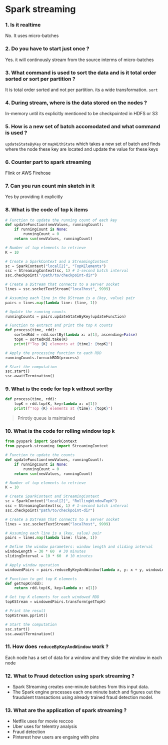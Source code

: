 # Spark streaming

### 1. Is it realtime
No. It uses micro-batches

### 2. Do you have to start just once ?
Yes. it will continously stream from the source interms of micro-batches

### 3. What command is used to sort the data and is it total order sorted or sort per partition ?
It is total order sorted and not per partition. its a wide transformation. `sort`

### 4. During stream, where is the data stored on the nodes ? 
In-memory until its explicitly mentioned to be checkpointed in HDFS or S3

### 5. How is a new set of batch accomodated and what command is used ?
`updateStateByKey` or `mapWithState` which takes a new set of batch and finds where the node these key are located and update the value for these keys

### 6. Counter part to spark streaming
Flink or AWS Firehose

### 7. Can you run count min sketch in it
Yes by providing it explicitly

### 8. What is the code of top k items
``` python
# Function to update the running count of each key
def updateFunction(newValues, runningCount):
    if runningCount is None:
        runningCount = 0
    return sum(newValues, runningCount)

# Number of top elements to retrieve
K = 10

# Create a SparkContext and a StreamingContext
sc = SparkContext("local[2]", "TopKElements")
ssc = StreamingContext(sc, 1) # 1-second batch interval
ssc.checkpoint("/path/to/checkpoint-dir")

# Create a DStream that connects to a server socket
lines = ssc.socketTextStream("localhost", 9999)

# Assuming each line in the DStream is a (key, value) pair
pairs = lines.map(lambda line: (line, 1))

# Update the running counts
runningCounts = pairs.updateStateByKey(updateFunction)

# Function to extract and print the top K counts
def process(time, rdd):
    sortedRdd = rdd.sortBy(lambda x: x[1], ascending=False)
    topK = sortedRdd.take(K)
    print(f"Top {K} elements at {time}: {topK}")

# Apply the processing function to each RDD
runningCounts.foreachRDD(process)

# Start the computation
ssc.start()
ssc.awaitTermination()
```

### 9. What is the code for top k without sortby
```python
def process(time, rdd):
    topK = rdd.top(K, key=lambda x: x[1])
    print(f"Top {K} elements at {time}: {topK}")
```
> Prirotiy queue is maintained

### 10. What is the code for rolling window top k
```python
from pyspark import SparkContext
from pyspark.streaming import StreamingContext

# Function to update the counts
def updateFunction(newValues, runningCount):
    if runningCount is None:
        runningCount = 0
    return sum(newValues, runningCount)

# Number of top elements to retrieve
K = 10

# Create SparkContext and StreamingContext
sc = SparkContext("local[2]", "RollingWindowTopK")
ssc = StreamingContext(sc, 1) # 1-second batch interval
ssc.checkpoint("path/to/checkpoint-dir")

# Create a DStream that connects to a server socket
lines = ssc.socketTextStream("localhost", 9999)

# Assuming each line is a (key, value) pair
pairs = lines.map(lambda line: (line, 1))

# Define the window parameters: window length and sliding interval
windowLength = 30 * 60  # 30 minutes
slidingInterval = 10 * 60  # 10 minutes

# Apply window operation
windowedPairs = pairs.reduceByKeyAndWindow(lambda x, y: x + y, windowLength, slidingInterval)

# Function to get top K elements
def getTopK(rdd):
    return rdd.top(K, key=lambda x: x[1])

# Get top K elements for each windowed RDD
topKStream = windowedPairs.transform(getTopK)

# Print the result
topKStream.pprint()

# Start the computation
ssc.start()
ssc.awaitTermination()
```

### 11. How does `reduceByKeyAndWindow` work ?
Each node has a set of data for a window and they slide the window in each node

### 12. What to Fraud detection using spark streaming ?
* Spark Streaming creates one-minute batches from this input data. 
* The Spark engine processes each one minute batch and figures out the fraudulent transactions using already trained fraud detection model.

### 13. What are the application of spark streaming ?
* Netflix uses for movie reccoo
* Uber uses for telemtry analysis
* Fraud detection
* Pinterest how users are engaing with pins
